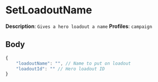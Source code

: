 # SetLoadoutName

**Description**: `Gives a hero loadout a name`
**Profiles**: `campaign`

## Body

```js
{
    "loadoutName": "", // Name to put on loadout
    "loadoutId": "" // Hero loadout ID
}
```
